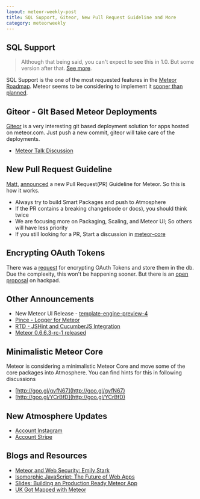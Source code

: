 ```yaml
---
layout: meteor-weekly-post
title: SQL Support, Giteor, New Pull Request Guideline and More
category: meteorweekly
---
```


## SQL Support

> Although that being said, you can't expect to see this in 1.0. But some version after that. [See more](https://groups.google.com/d/msg/meteor-talk/Zy9oa4r8zdU/23-d_Ztje6wJ).

SQL Support is the one of the most requested features in the [Meteor Roadmap](https://trello.com/b/hjBDflxp/meteor-roadmap). Meteor seems to be considering to implement it [sooner than planned](https://twitter.com/meteorjs/status/399904048683290625).

## Giteor - GIt Based Meteor Deployments

[Giteor](http://giteor.com/) is a very interesting git based deployment solution for apps hosted on meteor.com. Just push a new commit, giteor will take care of the deployments.

* [Meteor Talk  Discussion](https://groups.google.com/forum/#!topic/meteor-talk/HE_0JqntogA)

## New Pull Request Guideline

[Matt](https://twitter.com/debergalis), [announced](https://groups.google.com/forum/#!topic/meteor-talk/MSVgAxkkB4k) a new Pull Request(PR) Guideline for Meteor. So this is how it works.

* Always try to build Smart Packages and push to Atmosphere
* If the PR contains a breaking change(code or docs), you should think twice
* We are focusing more on Packaging, Scaling, and Meteor UI; So others will have less priority 
* If you still looking for a PR, Start a discussion in [meteor-core](https://groups.google.com/forum/#!forum/meteor-core)

## Encrypting OAuth Tokens

There was a [request](https://groups.google.com/forum/#!topic/meteor-talk/qiM4-7ZnjqA) for encrypting OAuth Tokens and store them in the db. Due the complexity, this won't be happening sooner. But there is an [open proposal](https://meteor.hackpad.com/Proposal-for-encrypting-oauth-secrets-ilcyDRz7oQG) on hackpad.

## Other Announcements

* New Meteor UI Release - [template-engine-preview-4](https://groups.google.com/forum/#!topic/meteor-talk/gHSSlyxifec)
* [Pince - Logger for Meteor](https://groups.google.com/forum/#!topic/meteor-talk/xUqTBrHMw6k)
* [RTD - JSHint and CucumberJS Integration](https://groups.google.com/forum/#!topic/meteor-talk/la7cEylO1sU)
* [Meteor 0.6.6.3-rc-1 released](https://groups.google.com/forum/#!topic/meteor-talk/YYWkHwTvUP0)

## Minimalistic Meteor Core

Meteor is considering a minimalistic Meteor Core and move some of the core packages into Atmosphere. You can find hints for this in following discussions

* [http://goo.gl/gvfN67](http://goo.gl/gvfN67)
* [http://goo.gl/YCrBfD](http://goo.gl/YCrBfD)

## New Atmosphere Updates

* [Account Instagram](https://github.com/khamoud/meteor-accounts-instagram)
* [Account Stripe](https://atmosphere.meteor.com/package/accounts-stripe)

## Blogs and Resources
* [Meteor and Web Security: Emily Stark](http://pivotallabs.com/meteor-and-web-security/)
* [Isomorphic JavaScript: The Future of Web Apps](http://nerds.airbnb.com/isomorphic-javascript-future-web-apps/)
* [Slides: Building an Production Ready Meteor App](http://www.slideshare.net/RitikM/building-a-production-ready-meteor-app)
* [UK Got Mapped with Meteor](http://illustreets.co.uk/explore-england/)


